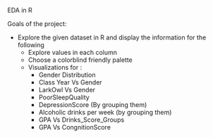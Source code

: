 EDA in R

Goals of the project:
- Explore the given dataset in R and display the information for the following 
	- Explore values in each column
    - Choose a colorblind friendly palette
    - Visualizations for : 
        - Gender Distribution
        - Class Year Vs Gender
        - LarkOwl Vs Gender
        - PoorSleepQuality
        - DepressionScore (By grouping them)
        - Alcoholic drinks per week (by grouping them)
        - GPA Vs Drinks_Score_Groups
        - GPA Vs CongnitionScore
        
